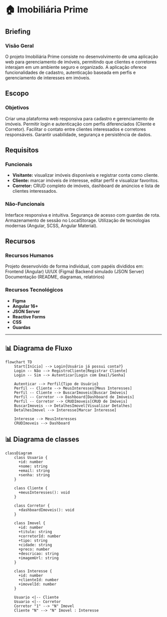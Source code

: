 # 🏠 Imobiliária Prime

## Briefing
### Visão Geral

O projeto Imobiliária Prime consiste no desenvolvimento de uma aplicação web para gerenciamento de imóveis, permitindo que clientes e corretores interajam em um ambiente seguro e organizado. A aplicação oferece funcionalidades de cadastro, autenticação baseada em perfis e gerenciamento de interesses em imóveis.

## Escopo
### Objetivos
Criar uma plataforma web responsiva para cadastro e gerenciamento de imóveis.
Permitir login e autenticação com perfis diferenciados (Cliente e Corretor).
Facilitar o contato entre clientes interessados e corretores responsáveis.
Garantir usabilidade, segurança e persistência de dados.

## Requisitos
### Funcionais
- **Visitante:** visualizar imóveis disponíveis e registrar conta como cliente.
- **Cliente:** marcar imóveis de interesse, editar perfil e visualizar favoritos.
- **Corretor:** CRUD completo de imóveis, dashboard de anúncios e lista de clientes interessados.
### Não-Funcionais
Interface responsiva e intuitiva.
Segurança de acesso com guardas de rota.
Armazenamento de sessão no LocalStorage.
Utilização de tecnologias modernas (Angular, SCSS, Angular Material).
## Recursos
### Recursos Humanos
Projeto desenvolvido de forma individual, com papéis divididos em:
Frontend (Angular)
UI/UX (Figma)
Backend simulado (JSON Server)
Documentação (README, diagramas, relatórios)
### Recursos Tecnológicos
- **Figma** 
- **Angular 16+** 
- **JSON Server** 
- **Reactive Forms**
- **CSS**
- **Guardas**

---

## 📊 Diagrama de Fluxo

```mermaid
flowchart TD
    Start[Início] --> Login{Usuário já possui conta?}
    Login -- Não --> RegistroCliente[Registrar Cliente]
    Login -- Sim --> Autenticar[Login com Email/Senha]

    Autenticar --> Perfil{Tipo de Usuário}
    Perfil -- Cliente --> MeusInteresses[Meus Interesses]
    Perfil -- Cliente --> BuscarImoveis[Buscar Imóveis]
    Perfil -- Corretor --> Dashboard[Dashboard de Imóveis]
    Perfil -- Corretor --> CRUDImoveis[CRUD de Imóveis]
    BuscarImoveis --> DetalhesImovel[Visualizar Detalhes]
    DetalhesImovel --> Interesse[Marcar Interesse]

    Interesse --> MeusInteresses
    CRUDImoveis --> Dashboard

```

## 📊 Diagrama de classes 

```mermaid
classDiagram
    class Usuario {
      +id: number
      +nome: string
      +email: string
      +senha: string
    }

    class Cliente {
      +meusInteresses(): void
    }

    class Corretor {
      +dashboardImoveis(): void
    }

    class Imovel {
      +id: number
      +titulo: string
      +corretorId: number
      +tipo: string
      +cidade: string
      +preco: number
      +descricao: string
      +imagemUrl: string
    }

    class Interesse {
      +id: number
      +clienteId: number
      +imovelId: number
    }

    Usuario <|-- Cliente
    Usuario <|-- Corretor
    Corretor "1" --> "N" Imovel
    Cliente "N" --> "N" Imovel : Interesse

```
